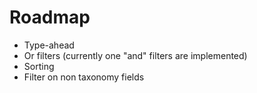 # Roadmap

* Type-ahead
* Or filters (currently one "and" filters are implemented)
* Sorting
* Filter on non taxonomy fields
